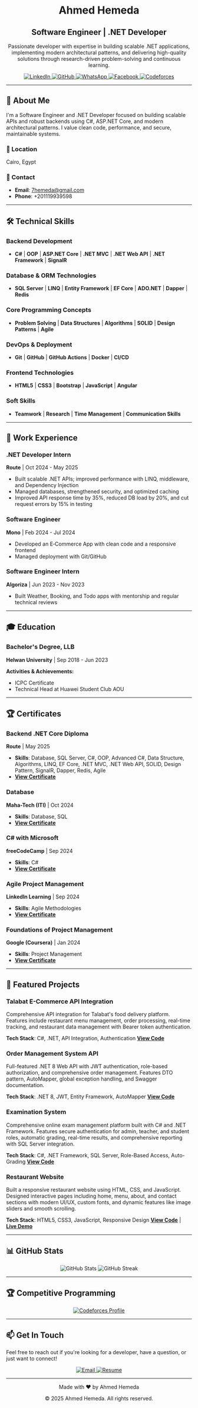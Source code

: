 <div align="center">  
  <h1>Ahmed Hemeda</h1>
  <h2>Software Engineer | .NET Developer</h2>
  
  <p>Passionate developer with expertise in building scalable .NET applications, implementing modern architectural patterns, and delivering high-quality solutions through research-driven problem-solving and continuous learning.</p>
  
  <!-- Social Icons -->
  <div align="center">
    <a href="https://www.linkedin.com/in/a-hemeda" target="_blank">
      <img src="https://img.shields.io/badge/LinkedIn-0077B5?style=for-the-badge&logo=linkedin&logoColor=white" alt="LinkedIn">
    </a>
    <a href="https://www.github.com/A-Hemeda" target="_blank">
      <img src="https://img.shields.io/badge/GitHub-172020?style=for-the-badge&logo=github&logoColor=white" alt="GitHub">
    </a>
    <a href="https://www.whatsapp.com/channel/0029Vb3QWNLG8l5OPthU963O" target="_blank">
      <img src="https://img.shields.io/badge/WhatsApp-25D366?style=for-the-badge&logo=whatsapp&logoColor=white" alt="WhatsApp">
    </a>
    <a href="https://www.facebook.com/11hemeda" target="_blank">
      <img src="https://img.shields.io/badge/Facebook-1877F2?style=for-the-badge&logo=facebook&logoColor=white" alt="Facebook">
    </a>
    <a href="https://codeforces.com/profile/A-Hemeda" target="_blank">
      <img src="https://img.shields.io/badge/Codeforces-AA0033?style=for-the-badge&logo=codeforces&logoColor=white" alt="Codeforces">
    </a>
  </div>
</div>

---

## 🚀 About Me

I'm a Software Engineer and .NET Developer focused on building scalable APIs and robust backends using C#, ASP.NET Core, and modern architectural patterns. I value clean code, performance, and secure, maintainable systems.

### 📍 Location
Cairo, Egypt

### 📧 Contact
- **Email**: 7hemeda@gmail.com
- **Phone**: +201119939598

---

## 🛠️ Technical Skills

### Backend Development
- **C#** | **OOP** | **ASP.NET Core** | **.NET MVC** | **.NET Web API** | **.NET Framework** | **SignalR**

### Database & ORM Technologies
- **SQL Server** | **LINQ** | **Entity Framework** | **EF Core** | **ADO.NET** | **Dapper** | **Redis**

### Core Programming Concepts
- **Problem Solving** | **Data Structures** | **Algorithms** | **SOLID** | **Design Patterns** | **Agile**

### DevOps & Deployment
- **Git** | **GitHub** | **GitHub Actions** | **Docker** | **CI/CD**

### Frontend Technologies
- **HTML5** | **CSS3** | **Bootstrap** | **JavaScript** | **Angular**

### Soft Skills
- **Teamwork** | **Research** | **Time Management** | **Communication Skills**

---

## 💼 Work Experience

### .NET Developer Intern
**Route** | Oct 2024 - May 2025
- Built scalable .NET APIs; improved performance with LINQ, middleware, and Dependency Injection
- Managed databases, strengthened security, and optimized caching
- Improved API response time by 35%, reduced DB load by 20%, and cut request errors by 15% in testing

### Software Engineer
**Mono** | Feb 2024 - Jul 2024
- Developed an E‑Commerce App with clean code and a responsive frontend
- Managed deployment with Git/GitHub

### Software Engineer Intern
**Algoriza** | Jun 2023 - Nov 2023
- Built Weather, Booking, and Todo apps with mentorship and regular technical reviews

---

## 🎓 Education

### Bachelor's Degree, LLB
**Helwan University** | Sep 2018 - Jun 2023

**Activities & Achievements:**
- ICPC Certificate
- Technical Head at Huawei Student Club AOU

---

## 🏆 Certificates

### Backend .NET Core Diploma
**Route** | May 2025
- **Skills**: Database, SQL Server, C#, OOP, Advanced C#, Data Structure, Algorithms, LINQ, EF Core, .NET MVC, .NET Web API, SOLID, Design Pattern, SignalR, Dapper, Redis, Agile
- **[View Certificate](https://drive.google.com/file/d/1QxexUigIy7CT6yVzr_Rb2GiG4EHD1YpT/view?usp=sharing)**

### Database
**Maha-Tech (ITI)** | Oct 2024
- **Skills**: Database, SQL
- **[View Certificate](https://drive.google.com/file/d/1hSVMNE5G2POTEbrzaa-q9jRXCwNZpZaF/view?usp=sharing)**

### C# with Microsoft
**freeCodeCamp** | Sep 2024
- **Skills**: C#
- **[View Certificate](https://www.freecodecamp.org/certification/fcca3b32b19-3fc7-461c-a5b6-3209a0a5be51/foundational-c-sharp-with-microsoft)**

### Agile Project Management
**LinkedIn Learning** | Sep 2024
- **Skills**: Agile Methodologies
- **[View Certificate](https://www.linkedin.com/learning/certificates/f746213a42a37614e30c62819263645815df4b038dd10cbf026344fa7acf5d3d?trk=share_certificate)**

### Foundations of Project Management
**Google (Coursera)** | Jan 2024
- **Skills**: Project Management
- **[View Certificate](https://www.coursera.org/account/accomplishments/verify/EVA33U556NB3)**

---

## 🚀 Featured Projects

### Talabat E-Commerce API Integration
Comprehensive API integration for Talabat's food delivery platform. Features include restaurant menu management, order processing, real-time tracking, and restaurant data management with Bearer token authentication.

**Tech Stack**: C#, .NET, API Integration, Authentication
**[View Code](https://github.com/A-Hemeda/Talabat-E-Commerce)**

### Order Management System API
Full-featured .NET 8 Web API with JWT authentication, role-based authorization, and comprehensive order management. Features DTO pattern, AutoMapper, global exception handling, and Swagger documentation.

**Tech Stack**: .NET 8, JWT, Entity Framework, AutoMapper
**[View Code](https://github.com/A-Hemeda/Order-Management-System)**

### Examination System
Comprehensive online exam management platform built with C# and .NET Framework. Features secure authentication for admin, teacher, and student roles, automatic grading, real-time results, and comprehensive reporting with SQL Server integration.

**Tech Stack**: C#, .NET Framework, SQL Server, Role-Based Access, Auto-Grading
**[View Code](https://github.com/A-Hemeda/Examination-System)**

### Restaurant Website
Built a responsive restaurant website using HTML, CSS, and JavaScript. Designed interactive pages including home, menu, about, and contact sections with modern UI/UX, custom fonts, and dynamic features like image sliders and smooth scrolling.

**Tech Stack**: HTML5, CSS3, JavaScript, Responsive Design
**[View Code](https://github.com/A-Hemeda/Restaurant)** | **[Live Demo](https://a-hemeda.github.io/Restaurant/)**

---

## 📊 GitHub Stats

<div align="center">
  <img src="https://github-readme-stats.vercel.app/api?username=A-Hemeda&show_icons=true&theme=highcontrast" alt="GitHub Stats">
  <img src="https://github-readme-streak-stats.herokuapp.com/?user=A-Hemeda&theme=highcontrast" alt="GitHub Streak">
</div>

---

## 🏆 Competitive Programming

<div align="center">
  <a href="https://codeforces.com/profile/A-Hemeda" target="_blank">
    <img src="https://img.shields.io/badge/Codeforces-1F8ACB?style=for-the-badge&logo=codeforces&logoColor=white" alt="Codeforces Profile">
  </a>
</div>

---

## 📫 Get In Touch

Feel free to reach out if you're looking for a developer, have a question, or just want to connect!

<div align="center">
  <a href="mailto:7hemeda@gmail.com">
    <img src="https://img.shields.io/badge/Email-D14836?style=for-the-badge&logo=gmail&logoColor=white" alt="Email">
  </a>
  <a href="https://drive.google.com/drive/folders/1tyYtNmYt1xoUp-_Y-clrC7Rf1QxkyiEw?usp=drive_link" target="_blank">
    <img src="https://img.shields.io/badge/Resume-4285F4?style=for-the-badge&logo=read-the-docs&logoColor=white" alt="Resume">
  </a>
</div>

---

<div align="center">
  <p>Made with ❤️ by Ahmed Hemeda</p>
  <p>© 2025 Ahmed Hemeda. All rights reserved.</p>
</div>
